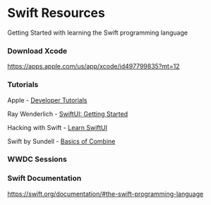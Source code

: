 # Swift Resources
Getting Started with learning the Swift programming language

### Download Xcode
https://apps.apple.com/us/app/xcode/id497799835?mt=12


### Tutorials
Apple - [Developer Tutorials](https://developer.apple.com/tutorials/app-dev-training)

Ray Wenderlich - [SwiftUI: Getting Started](https://www.raywenderlich.com/3715234-swiftui-getting-started)

Hacking with Swift - [Learn SwiftUI](https://www.hackingwithswift.com/articles/196/learn-swiftui-with-free-tutorials)

Swift by Sundell - [Basics of Combine](https://www.swiftbysundell.com/basics/combine/)


### WWDC Sessions


### Swift Documentation
https://swift.org/documentation/#the-swift-programming-language
